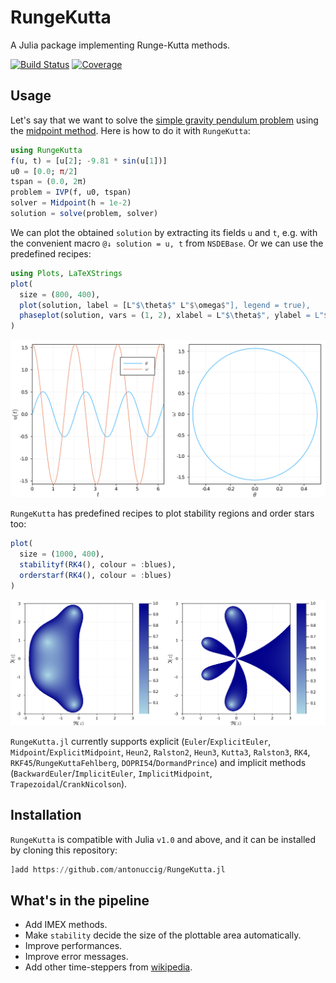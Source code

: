 # RungeKutta

A Julia package implementing Runge-Kutta methods.

[![Build Status](https://github.com/antonuccig/RungeKutta.jl/workflows/CI/badge.svg)](https://github.com/antonuccig/RungeKutta.jl/actions)
[![Coverage](https://codecov.io/gh/antonuccig/RungeKutta.jl/branch/master/graph/badge.svg)](https://codecov.io/gh/antonuccig/RungeKutta.jl)

## Usage

Let's say that we want to solve the [simple gravity pendulum problem](https://en.wikipedia.org/wiki/Pendulum_(mathematics)#Simple_gravity_pendulum) using the [midpoint method](https://en.wikipedia.org/wiki/Midpoint_method). Here is how to do it with `RungeKutta`:

```julia
using RungeKutta
f(u, t) = [u[2]; -9.81 * sin(u[1])]
u0 = [0.0; π/2]
tspan = (0.0, 2π)
problem = IVP(f, u0, tspan)
solver = Midpoint(h = 1e-2)
solution = solve(problem, solver)
```

We can plot the obtained `solution` by extracting its fields `u` and `t`, e.g. with the convenient macro `@↓ solution = u, t` from `NSDEBase`. Or we can use the predefined recipes:

```julia
using Plots, LaTeXStrings
plot(
  size = (800, 400),
  plot(solution, label = [L"$\theta$" L"$\omega$"], legend = true),
  phaseplot(solution, vars = (1, 2), xlabel = L"$\theta$", ylabel = L"$\omega$", widen = true)
)
```

![svg](imgs/runge_kutta_2_0.svg)

`RungeKutta` has predefined recipes to plot stability regions and order stars too:

```julia
plot(
  size = (1000, 400),
  stabilityf(RK4(), colour = :blues),
  orderstarf(RK4(), colour = :blues)
)
```

![svg](imgs/runge_kutta_4_0.svg)

`RungeKutta.jl` currently supports explicit (`Euler`/`ExplicitEuler`, `Midpoint`/`ExplicitMidpoint`, `Heun2`, `Ralston2`, `Heun3`, `Kutta3`, `Ralston3`, `RK4`, `RKF45`/`RungeKuttaFehlberg`, `DOPRI54`/`DormandPrince`) and implicit methods (`BackwardEuler`/`ImplicitEuler`, `ImplicitMidpoint`, `Trapezoidal`/`CrankNicolson`).

## Installation

`RungeKutta` is compatible with Julia `v1.0` and above, and it can be installed by cloning this repository:
```julia
]add https://github.com/antonuccig/RungeKutta.jl
```

## What's in the pipeline

- Add IMEX methods.
- Make ``stability`` decide the size of the plottable area automatically.
- Improve performances.
- Improve error messages.
- Add other time-steppers from [wikipedia](https://en.wikipedia.org/wiki/List_of_Runge–Kutta_methods).
